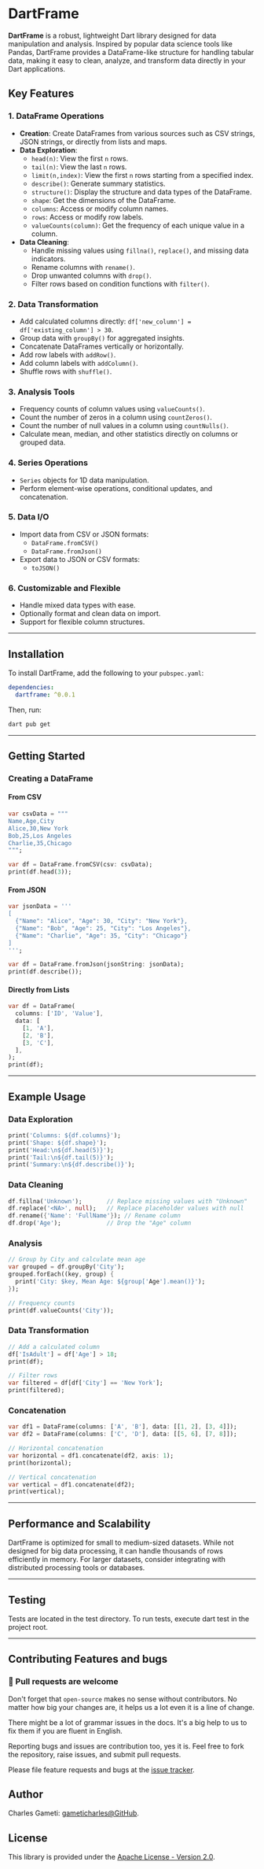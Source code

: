 
# DartFrame

**DartFrame** is a robust, lightweight Dart library designed for data manipulation and analysis. Inspired by popular data science tools like Pandas, DartFrame provides a DataFrame-like structure for handling tabular data, making it easy to clean, analyze, and transform data directly in your Dart applications.

## Key Features

### 1. **DataFrame Operations**

- **Creation**: Create DataFrames from various sources such as CSV strings, JSON strings, or directly from lists and maps.
- **Data Exploration**:
  - `head(n)`: View the first `n` rows.
  - `tail(n)`: View the last `n` rows.
  - `limit(n,index)`: View the first `n` rows starting from a specified index.
  - `describe()`: Generate summary statistics.
  - `structure()`: Display the structure and data types of the DataFrame.
  - `shape`: Get the dimensions of the DataFrame.
  - `columns`: Access or modify column names.
  - `rows`: Access or modify row labels.
  - `valueCounts(column)`: Get the frequency of each unique value in a column.
- **Data Cleaning**:
  - Handle missing values using `fillna()`, `replace()`, and missing data indicators.
  - Rename columns with `rename()`.
  - Drop unwanted columns with `drop()`.
  - Filter rows based on condition functions with `filter()`.

### 2. **Data Transformation**

- Add calculated columns directly: `df['new_column'] = df['existing_column'] > 30`.
- Group data with `groupBy()` for aggregated insights.
- Concatenate DataFrames vertically or horizontally.
- Add row labels with `addRow()`.
- Add column labels with `addColumn()`.
- Shuffle rows with `shuffle()`.

### 3. **Analysis Tools**

- Frequency counts of column values using `valueCounts()`.
- Count the number of zeros in a column using `countZeros()`.
- Count the number of null values in a column using `countNulls()`.
- Calculate mean, median, and other statistics directly on columns or grouped data.

### 4. **Series Operations**

- `Series` objects for 1D data manipulation.
- Perform element-wise operations, conditional updates, and concatenation.

### 5. **Data I/O**

- Import data from CSV or JSON formats:
  - `DataFrame.fromCSV()`
  - `DataFrame.fromJson()`
- Export data to JSON or CSV formats:
  - `toJSON()`

### 6. **Customizable and Flexible**

- Handle mixed data types with ease.
- Optionally format and clean data on import.
- Support for flexible column structures.

---

## Installation

To install DartFrame, add the following to your `pubspec.yaml`:

```yaml
dependencies:
  dartframe: ^0.0.1
```

Then, run:

```bash
dart pub get
```

---

## Getting Started

### Creating a DataFrame

#### From CSV

```dart
var csvData = """
Name,Age,City
Alice,30,New York
Bob,25,Los Angeles
Charlie,35,Chicago
""";

var df = DataFrame.fromCSV(csv: csvData);
print(df.head(3));
```

#### From JSON

```dart
var jsonData = '''
[
  {"Name": "Alice", "Age": 30, "City": "New York"},
  {"Name": "Bob", "Age": 25, "City": "Los Angeles"},
  {"Name": "Charlie", "Age": 35, "City": "Chicago"}
]
''';

var df = DataFrame.fromJson(jsonString: jsonData);
print(df.describe());
```

#### Directly from Lists

```dart
var df = DataFrame(
  columns: ['ID', 'Value'],
  data: [
    [1, 'A'],
    [2, 'B'],
    [3, 'C'],
  ],
);
print(df);
```

---

## Example Usage

### Data Exploration

```dart
print('Columns: ${df.columns}');
print('Shape: ${df.shape}');
print('Head:\n${df.head(5)}');
print('Tail:\n${df.tail(5)}');
print('Summary:\n${df.describe()}');
```

### Data Cleaning

```dart
df.fillna('Unknown');       // Replace missing values with "Unknown"
df.replace('<NA>', null);   // Replace placeholder values with null
df.rename({'Name': 'FullName'}); // Rename column
df.drop('Age');             // Drop the "Age" column
```

### Analysis

```dart
// Group by City and calculate mean age
var grouped = df.groupBy('City');
grouped.forEach((key, group) {
  print('City: $key, Mean Age: ${group['Age'].mean()}');
});

// Frequency counts
print(df.valueCounts('City'));
```

### Data Transformation

```dart
// Add a calculated column
df['IsAdult'] = df['Age'] > 18;
print(df);

// Filter rows
var filtered = df[df['City'] == 'New York'];
print(filtered);
```

### Concatenation

```dart
var df1 = DataFrame(columns: ['A', 'B'], data: [[1, 2], [3, 4]]);
var df2 = DataFrame(columns: ['C', 'D'], data: [[5, 6], [7, 8]]);

// Horizontal concatenation
var horizontal = df1.concatenate(df2, axis: 1);
print(horizontal);

// Vertical concatenation
var vertical = df1.concatenate(df2);
print(vertical);
```

---

## Performance and Scalability

DartFrame is optimized for small to medium-sized datasets. While not designed for big data processing, it can handle thousands of rows efficiently in memory. For larger datasets, consider integrating with distributed processing tools or databases.

---

## Testing

Tests are located in the test directory. To run tests, execute dart test in the project root.

---

## Contributing Features and bugs

### :beer: Pull requests are welcome

Don't forget that `open-source` makes no sense without contributors. No matter how big your changes are, it helps us a lot even it is a line of change.

There might be a lot of grammar issues in the docs. It's a big help to us to fix them if you are fluent in English.

Reporting bugs and issues are contribution too, yes it is. Feel free to fork the repository, raise issues, and submit pull requests.

Please file feature requests and bugs at the [issue tracker][tracker].

[tracker]: https://github.com/gameticharles/advance_math/issues

## Author

Charles Gameti: [gameticharles@GitHub][github_cg].

[github_cg]: https://github.com/gameticharles

## License

This library is provided under the
[Apache License - Version 2.0][apache_license].

[apache_license]: https://www.apache.org/licenses/LICENSE-2.0.txt
